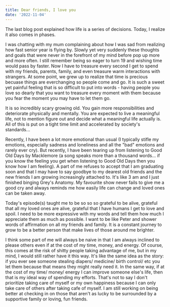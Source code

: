 ```yaml
---
title: Dear friends, I love you
date: '2022-11-04'
---
```


The last blog post explained how life is a series of decisions. Today, I realize it also comes in phases.

I was chatting with my mum complaining about how I was sad from realizing how fast senior year is flying by. Slowly yet very suddenly these thoughts and goals that were never in the forefront of my mind before pop up more and more often. I still remember being so eager to turn 19 and wishing time would pass by faster. Now I have to treasure every second I get to spend with my friends, parents, family, and even treasure warm interactions with strangers. At some point, we grew up to realize that time is precious becuase things are everchanging so people come and go. It is such a sweet yet painful feeling that is so difficult to put into words - having people you love so dearly that you want to treasure every moment with them because you fear the moment you may have to let them go.

It is so incredibly scary growing old. You gain more responsibilities and deteriorate physically and mentally. You are expected to live a meaningful life, not to mention figure out and decide what a meaningful life actually is. All of this is put on a tight time limit and accelerated by society's standards...

Recently, I have been a lot more emotional than usual (I typically stifle my emotions, especially sadness and loneliness and all the "bad" emotions and rarely ever cry). But recently, I have been tearing up from listening to Good Old Days by Macklemore (a song speaks more than a thousand words... if you know the feeling you get when listening to Good Old Days then you know how I am feeling). A part of me refuses to accept that I am graduating soon and that I may have to say goodbye to my dearest old friends and the new friends I am growing increasingly attached to. It's like 3 am and I just finished binging Grey's Anatomy. My favourite show never fails to give me a good cry and always reminds me how easily life can change and loved ones can be taken away.

Today's episode(s) taught me to be so so so grateful to be alive, grateful that all my loved ones are alive, grateful that I have humans I get to love and spoil. I need to be more expressive with my words and tell them how much I appreciate them as much as possible. I want to be like Peter and shower words of affirmation on all my friends and family. It is a constant journey to grow to be a better person that make lives of those around me brighter.

I think some part of me will always be naive in that I am always inclined to please others even if at the cost of my time, money, and energy. Of course, this comes at the risk of shitty people taking advantage of me, but in my mind, I would still rather have it this way. It's like the same idea as the story: if you ever see someone stealing diapers/ medicine/ birth control/ etc you let them because that means they might really need it. In the same way, if at the cost of my time/ money/ energy I can improve someone else's life, then that is my ideal way of spending my efforts. That's not to say I don't prioritize taking care of myself or my own happiness because I can only take care of others after taking cafe of myself. I am still working on being better at checking in on those that aren't as lucky to be surrounded by a supportive family or loving, fun friends.
